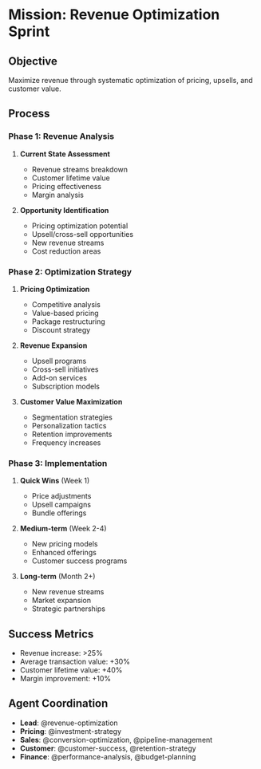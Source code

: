 # Mission: Revenue Optimization Sprint

## Objective
Maximize revenue through systematic optimization of pricing, upsells, and customer value.

## Process

### Phase 1: Revenue Analysis
1. **Current State Assessment**
   - Revenue streams breakdown
   - Customer lifetime value
   - Pricing effectiveness
   - Margin analysis

2. **Opportunity Identification**
   - Pricing optimization potential
   - Upsell/cross-sell opportunities
   - New revenue streams
   - Cost reduction areas

### Phase 2: Optimization Strategy
1. **Pricing Optimization**
   - Competitive analysis
   - Value-based pricing
   - Package restructuring
   - Discount strategy

2. **Revenue Expansion**
   - Upsell programs
   - Cross-sell initiatives
   - Add-on services
   - Subscription models

3. **Customer Value Maximization**
   - Segmentation strategies
   - Personalization tactics
   - Retention improvements
   - Frequency increases

### Phase 3: Implementation
1. **Quick Wins** (Week 1)
   - Price adjustments
   - Upsell campaigns
   - Bundle offerings

2. **Medium-term** (Week 2-4)
   - New pricing models
   - Enhanced offerings
   - Customer success programs

3. **Long-term** (Month 2+)
   - New revenue streams
   - Market expansion
   - Strategic partnerships

## Success Metrics
- Revenue increase: >25%
- Average transaction value: +30%
- Customer lifetime value: +40%
- Margin improvement: +10%

## Agent Coordination
- **Lead**: @revenue-optimization
- **Pricing**: @investment-strategy
- **Sales**: @conversion-optimization, @pipeline-management
- **Customer**: @customer-success, @retention-strategy
- **Finance**: @performance-analysis, @budget-planning